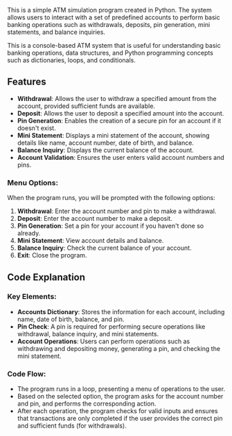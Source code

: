 
This is a simple ATM simulation program created in Python. The system allows users to interact with a set of predefined accounts to perform basic banking operations such as withdrawals, deposits, pin generation, mini statements, and balance inquiries. 

This is a console-based ATM system that is useful for understanding basic banking operations, data structures, and Python programming concepts such as dictionaries, loops, and conditionals.

## Features

- **Withdrawal**: Allows the user to withdraw a specified amount from the account, provided sufficient funds are available.
- **Deposit**: Allows the user to deposit a specified amount into the account.
- **Pin Generation**: Enables the creation of a secure pin for an account if it doesn't exist.
- **Mini Statement**: Displays a mini statement of the account, showing details like name, account number, date of birth, and balance.
- **Balance Inquiry**: Displays the current balance of the account.
- **Account Validation**: Ensures the user enters valid account numbers and pins.

### Menu Options:

When the program runs, you will be prompted with the following options:

1. **Withdrawal**: Enter the account number and pin to make a withdrawal.
2. **Deposit**: Enter the account number to make a deposit.
3. **Pin Generation**: Set a pin for your account if you haven't done so already.
4. **Mini Statement**: View account details and balance.
5. **Balance Inquiry**: Check the current balance of your account.
6. **Exit**: Close the program.

## Code Explanation

### Key Elements:

- **Accounts Dictionary**: Stores the information for each account, including name, date of birth, balance, and pin.
- **Pin Check**: A pin is required for performing secure operations like withdrawal, balance inquiry, and mini statements.
- **Account Operations**: Users can perform operations such as withdrawing and depositing money, generating a pin, and checking the mini statement.

### Code Flow:

- The program runs in a loop, presenting a menu of operations to the user.
- Based on the selected option, the program asks for the account number and pin, and performs the corresponding action.
- After each operation, the program checks for valid inputs and ensures that transactions are only completed if the user provides the correct pin and sufficient funds (for withdrawals).



